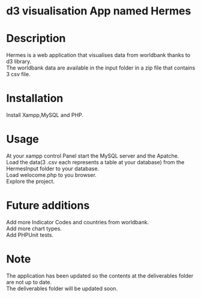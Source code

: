 # d3 visualisation App named Hermes<br> 

# Description<br>

Hermes is a web application that visualises data from worldbank thanks to d3 library.<br>
The worldbank data are available in the input folder in a zip file that contains 3 csv file.<br>

# Installation<br>
Install Xampp,MySQL and PHP.<br>

# Usage<br>
At your xampp control Panel start the MySQL server and the Apatche.<br>
Load the data(3 .csv each represents a table at your database) from the HermesInput folder to your database.<br>
Load welocome.php to you browser.<br>
Explore the project.<br>

# Future additions<br>
Add more Indicator Codes and countries from worldbank.<br>
Add more chart types.<br>
Add PHPUnit tests.<br>

# Note<br>
The application has been updated so the contents at the deliverables folder are not up to date.<br>
The deliverables folder will be updated soon.
